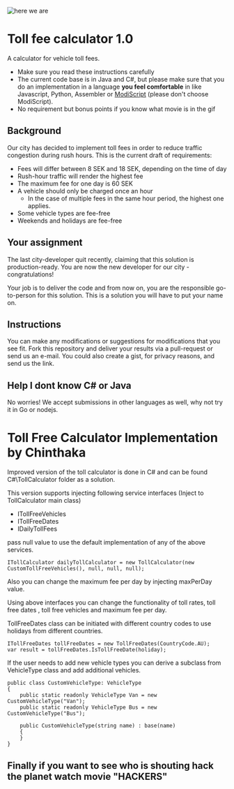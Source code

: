 ![here we are](https://media.giphy.com/media/FnGJfc18tDDHy/giphy.gif)

# Toll fee calculator 1.0
A calculator for vehicle toll fees.

* Make sure you read these instructions carefully
* The current code base is in Java and C#, but please make sure that you do an implementation in a language **you feel comfortable** in like Javascript, Python, Assembler or [ModiScript](https://en.wikipedia.org/wiki/ModiScript) (please don't choose ModiScript). 
* No requirement but bonus points if you know what movie is in the gif

## Background
Our city has decided to implement toll fees in order to reduce traffic congestion during rush hours.
This is the current draft of requirements:
 
* Fees will differ between 8 SEK and 18 SEK, depending on the time of day 
* Rush-hour traffic will render the highest fee
* The maximum fee for one day is 60 SEK
* A vehicle should only be charged once an hour
  * In the case of multiple fees in the same hour period, the highest one applies.
* Some vehicle types are fee-free
* Weekends and holidays are fee-free

## Your assignment
The last city-developer quit recently, claiming that this solution is production-ready. 
You are now the new developer for our city - congratulations! 

Your job is to deliver the code and from now on, you are the responsible go-to-person for this solution. This is a solution you will have to put your name on. 

## Instructions
You can make any modifications or suggestions for modifications that you see fit. Fork this repository and deliver your results via a pull-request or send us an e-mail. You could also create a gist, for privacy reasons, and send us the link.

## Help I dont know C# or Java
No worries! We accept submissions in other languages as well, why not try it in Go or nodejs.


# Toll Free Calculator Implementation by Chinthaka
Improved version of the toll calculator is done in C# and can be found C#\TollCalculator folder as a solution.

This version supports injecting following service interfaces (Inject to TollCalculator main class)

* ITollFreeVehicles
* ITollFreeDates
* IDailyTollFees

pass null value to use the default implementation of any of the above services.

	ITollCalculator dailyTollCalculator = new TollCalculator(new CustomTollFreeVehicles(), null, null, null);
	
Also you can change the maximum fee per day by injecting maxPerDay value.

Using above interfaces you can change the functionality of toll rates, toll free dates , toll free vehicles and maximum fee per day.
	
TollFreeDates class can be initiated with different country codes to use holidays from different countries.

	ITollFreeDates tollFreeDates = new TollFreeDates(CountryCode.AU);
	var result = tollFreeDates.IsTollFreeDate(holiday);
	
If the user needs to add new vehicle types you can derive a subclass from VehicleType class and add additional vehicles.

	public class CustomVehicleType: VehicleType
	{
		public static readonly VehicleType Van = new CustomVehicleType("Van");
		public static readonly VehicleType Bus = new CustomVehicleType("Bus");

		public CustomVehicleType(string name) : base(name)
		{
		}
	}

## Finally if you want to see who is shouting hack the planet watch movie "HACKERS"